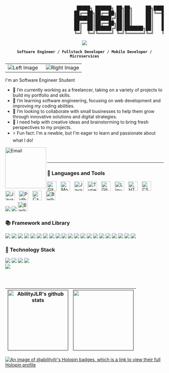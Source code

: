 <pre>
                           █████╗ ██████╗ ██╗██╗     ██╗████████╗██╗   ██╗   ██╗██╗     ██████╗ 
                          ██╔══██╗██╔══██╗██║██║     ██║╚══██╔══╝╚██╗ ██╔╝   ██║██║     ██╔══██╗
                          ███████║██████╔╝██║██║     ██║   ██║    ╚████╔╝    ██║██║     ██████╔╝
                          ██╔══██║██╔══██╗██║██║     ██║   ██║     ╚██╔╝██   ██║██║     ██╔══██╗
                          ██║  ██║██████╔╝██║███████╗██║   ██║      ██║ ╚█████╔╝███████╗██║  ██║
                          ╚═╝  ╚═╝╚═════╝ ╚═╝╚══════╝╚═╝   ╚═╝      ╚═╝  ╚════╝ ╚══════╝╚═╝  ╚═╝
</pre>
                                                   

<p align="center">
  <img src="https://readme-typing-svg.demolab.com/?lines=Full-stack%20web%20and%20Mobile%20Dev.;Software+Engineering+Student;Always%20learning%20new%20things&font=Fira%20Code&center=true&width=440&height=45&color=f75c7e&vCenter=true&pause=1000&size=22" />
</p>

<div align="center">

  **`Software Engineer / Fullstack Developer / Mobile Developer / Microservices`**

</div>

<div align="center">
  <table>
    <tr>
      <td style="text-align: left; width: 50%;">
        <img src="https://custom-icon-badges.demolab.com/badge/SURIN-THAILAND-F25278?style=for-the-badge&logo=location&logoColor=white" alt="Left Image" style="max-width: 100%;">
      </td>
      <td style="text-align: right; width: 50%;">
        <img src="https://custom-icon-badges.demolab.com/github/followers/AbilityJLR?color=F25278&labelColor=F25278&style=for-the-badge&logo=person-add&label=Follow&logoColor=white" alt="Right Image" style="max-width: 100%;">
      </td>
    </tr>
  </table>
</div>

I'm an Software Engineer Student

- 🔭 I’m currently working as a freelancer, taking on a variety of projects to build my portfolio and skills.
- 🌱 I’m learning software engineering, focusing on web development and improving my coding abilities.
- 👯 I’m looking to collaborate with small businesses to help them grow through innovative solutions and digital strategies.
- 🤔 I need help with creative ideas and brainstorming to bring fresh perspectives to my projects.
- ⚡ Fun fact: I'm a newbie, but I'm eager to learn and passionate about what I do!

<a href="https://thanagrith@gmail.com">
  <img align="left" alt="Email" width="130px" src="https://img.shields.io/badge/Gmail-D14836?style=for-the-badge&logo=gmail&logoColor=white" />
</a>

<br>
<br>

---

### 🧰 Languages and Tools

<img align="left" alt="GitHub" width="30px" src="https://user-images.githubusercontent.com/3369400/139447912-e0f43f33-6d9f-45f8-be46-2df5bbc91289.png" style="padding-right:10px;" />
<img align="left" alt="MongoDB" width="30px" src="https://cdn.jsdelivr.net/gh/devicons/devicon/icons/mongodb/mongodb-original.svg" style="padding-right:10px;" />
<img align="left" alt="Java" width="30px" style="padding-right:10px;" src="https://cdn.jsdelivr.net/gh/devicons/devicon/icons/java/java-original.svg"/>
<img align="left" alt="TypeScript" width="30px" style="padding-right:10px;" src="https://cdn.jsdelivr.net/gh/devicons/devicon/icons/typescript/typescript-plain.svg" />
<img align="left" alt="Git" width="30px" style="padding-right:10px;" src="https://cdn.jsdelivr.net/gh/devicons/devicon/icons/git/git-original.svg" />
<img align="left" alt="Linux" width="30px" style="padding-right:10px;" src="https://cdn.jsdelivr.net/gh/devicons/devicon/icons/linux/linux-original.svg" />
<img align="left" alt="HTML" width="30px" style="padding-right:10px;" src="https://cdn.jsdelivr.net/gh/devicons/devicon/icons/html5/html5-plain.svg" />
<img align="left" alt="CSS" width="30px" style="padding-right:10px;" src="https://cdn.jsdelivr.net/gh/devicons/devicon/icons/css3/css3-plain.svg" />
<img align="left" alt="JavaScript" width="30px" style="padding-right:10px;" src="https://cdn.jsdelivr.net/gh/devicons/devicon/icons/javascript/javascript-plain.svg" />
<img align="left" alt="Python" width="30px" style="padding-right:10px;" src="https://cdn.jsdelivr.net/gh/devicons/devicon/icons/python/python-plain.svg" />
<img align="left" alt="C++" width="30px" style="padding-right:10px;" src="https://cdn.jsdelivr.net/gh/devicons/devicon/icons/cplusplus/cplusplus-line.svg" />
<img align="left" alt="Bash" width="30px" style="padding-right:10px;" src="https://cdn.jsdelivr.net/gh/devicons/devicon/icons/bash/bash-original.svg" />

<br>
<br>
<br>

![](https://img.shields.io/badge/NeoVim-%2357A143.svg?&style=for-the-badge&logo=neovim&logoColor=white)
![](https://img.shields.io/badge/VIM-%2311AB00.svg?&style=for-the-badge&logo=vim&logoColor=white)
<img alt="Bash" width="30px" src="https://archive.org/download/github.com-LazyVim-LazyVim_-_2023-10-14_00-57-45/cover.jpg" />
![]()
![]()
![]()
![]()
![]()
![]()

### 📚 Framework and Library

![](https://img.shields.io/badge/React-20232A?style=for-the-badge&logo=react&logoColor=61DAFB)
![](https://img.shields.io/badge/Redux-593D88?style=for-the-badge&logo=redux&logoColor=white)
![](https://img.shields.io/badge/React_Native-20232A?style=for-the-badge&logo=react&logoColor=61DAFB)
![](https://img.shields.io/badge/next%20js-000000?style=for-the-badge&logo=nextdotjs&logoColor=white)
![](https://img.shields.io/badge/nestjs-E0234E?style=for-the-badge&logo=nestjs&logoColor=white)
![](https://img.shields.io/badge/Jest-C21325?style=for-the-badge&logo=jest&logoColor=white)
![](https://img.shields.io/badge/Docker-2CA5E0?style=for-the-badge&logo=docker&logoColor=white)
![](https://img.shields.io/badge/kubernetes-326ce5.svg?&style=for-the-badge&logo=kubernetes&logoColor=white)
![](https://img.shields.io/badge/Spring-6DB33F?style=for-the-badge&logo=spring&logoColor=white)
![](https://img.shields.io/badge/Spring_Boot-F2F4F9?style=for-the-badge&logo=spring-boot)
![](https://img.shields.io/badge/Ruby_on_Rails-CC0000?style=for-the-badge&logo=ruby-on-rails&logoColor=white)
![](https://img.shields.io/badge/npm-CB3837?style=for-the-badge&logo=npm&logoColor=white)
![](https://img.shields.io/badge/Node%20js-339933?style=for-the-badge&logo=nodedotjs&logoColor=white)
![](https://img.shields.io/badge/Laravel-FF2D20?style=for-the-badge&logo=laravel&logoColor=white)
![](https://img.shields.io/badge/JWT-000000?style=for-the-badge&logo=JSON%20web%20tokens&logoColor=white)
![](https://img.shields.io/badge/Express%20js-000000?style=for-the-badge&logo=express&logoColor=white)
![](https://img.shields.io/badge/Expo-1B1F23?style=for-the-badge&logo=expo&logoColor=white)
![](https://img.shields.io/badge/Electron-2B2E3A?style=for-the-badge&logo=electron&logoColor=9FEAF9)
![](https://img.shields.io/badge/axios-671ddf?&style=for-the-badge&logo=axios&logoColor=white)
![](https://img.shields.io/badge/Angular-DD0031?style=for-the-badge&logo=angular&logoColor=white)
![](https://img.shields.io/badge/Ansible-000000?style=for-the-badge&logo=ansible&logoColor=white)



### 🥞 Technology Stack

![](https://img.shields.io/badge/MongoDB-4EA94B?style=for-the-badge&logo=mongodb&logoColor=white)
![](https://img.shields.io/badge/Express%20js-000000?style=for-the-badge&logo=express&logoColor=white)
![](https://img.shields.io/badge/React-20232A?style=for-the-badge&logo=react&logoColor=61DAFB)
![](https://img.shields.io/badge/Node%20js-339933?style=for-the-badge&logo=nodedotjs&logoColor=white)
<br>
![](https://img.shields.io/badge/Ruby_on_Rails-CC0000?style=for-the-badge&logo=ruby-on-rails&logoColor=white)

##
<br>

<div align="center">
  
| <a href=""><img align="center" src="https://github-readme-stats.vercel.app/api?username=AbilityJLR&show_icons=true&theme=radical&hide_border=true" alt="AbilityJLR's github stats" height="192px"/></a> | <a href=""><img align="center" src="https://github-readme-stats.vercel.app/api/top-langs/?username=AbilityJLR&layout=compact&theme=radical&hide_border=true" height="192px"/></a> |
| ------------- | ------------- |

</div>

[![An image of @abilityjlr's Holopin badges, which is a link to view their full Holopin profile](https://holopin.me/abilityjlr)](https://holopin.io/@abilityjlr)



